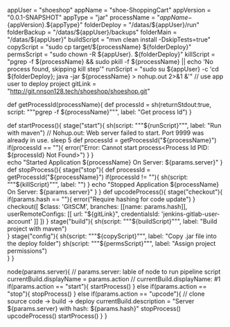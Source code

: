 appUser = "shoeshop"
appName = "shoe-ShoppingCart"
appVersion = "0.0.1-SNAPSHOT"
appType = "jar"
processName = "${appName}-${appVersion}.${appType}"
folderDeploy = "/datas/${appUser}/run"
folderBackup = "/datas/${appUser}/backups"
folderMain = "/datas/${appUser}"
buildScript = "mvn clean install -DskipTests=true"
copyScript = "sudo cp target/${processName} ${folderDeploy}"
permsScript = "sudo chown -R ${appUser}. ${folderDeploy}"
killScript = "pgrep -f ${processName} && sudo pkill -f ${processName} || echo 'No process found, skipping kill step'"
runScript = "sudo su ${appUser} -c 'cd ${folderDeploy}; java -jar ${processName} > nohup.out 2>&1 &'"
// use app user to deploy project
gitLink = "http://git.nnson128.tech/shoeshop/shoeshop.git"

def getProcessId(processName){
    def processId = sh(returnStdout:true, script: """pgrep -f ${processName}""", label: "Get process Id")
}

def startProcess(){
    stage("start"){
        sh(script: """${runScript}""", label: "Run with maven")
        // Nohup.out: Web server failed to start. Port 9999 was already in use.
        sleep 5
        def processId = getProcessId("${processName}")
        if(processId == ""){
            error("Error: Cannot start process<Process Id PID: ${processId} Not Found>")
        }
    }    
    echo "Started Application ${processName} On Server: ${params.server}"
}
def stopProcess(){
    stage("stop"){
        def processId = getProcessId("${processName}")
        if(processId != ""){
            sh(script: """${killScript}""", label: "")
        }
        echo "Stopped Application ${processName} On Server: ${params.server}"
    }
}
def upcodeProcess(){
    stage("checkout"){
        if(params.hash == ""){
            error("Require hashing for code update")
        }
        checkout([
          $class: 'GitSCM',
          branches: [[name: params.hash]],
          userRemoteConfigs: [[
            url: "${gitLink}",
            credentialsId: 'jenkins-gitlab-user-account'
          ]]
        ])
    }
    stage("build"){
        sh(script: """${buildScript}""", label: "Build project with maven")    
    }
    stage("config"){
        sh(script: """${copyScript}""", label: "Copy .jar file into the deploy folder")  
        sh(script: """${permsScript}""", label: "Assign project permissions")    
    }
}

node(params.server){
    // params.server: lable of node to run pipeline script
    currentBuild.displayName = params.action
    // currentBuild.displayName: #1
    if(params.action == "start"){
        startProcess()
    } else if(params.action == "stop"){
        stopProcess()
    }
    else if(params.action == "upcode"){
        // clone source code -> build -> deploy
        currentBuild.description = "Server ${params.server} with hash: ${params.hash}"
        stopProcess()
        upcodeProcess()
        startProcess()
    }
}
